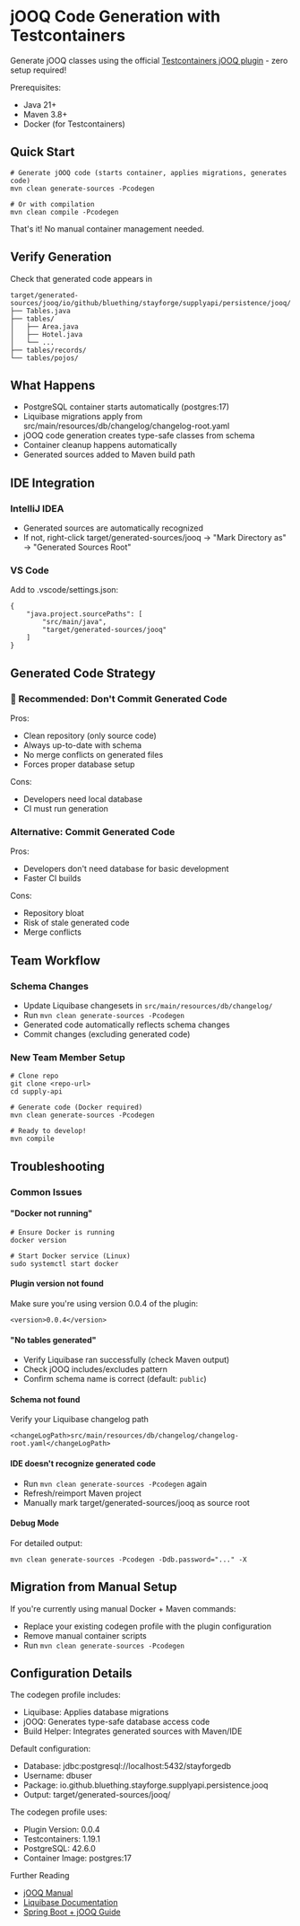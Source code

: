 # jOOQ Code Generation with Testcontainers  

Generate jOOQ classes using the official [Testcontainers jOOQ plugin](https://github.com/testcontainers/testcontainers-jooq-codegen-maven-plugin/tree/main) - zero setup required!

Prerequisites:  
* Java 21+  
* Maven 3.8+  
* Docker (for Testcontainers)

## Quick Start  
```text
# Generate jOOQ code (starts container, applies migrations, generates code)
mvn clean generate-sources -Pcodegen

# Or with compilation
mvn clean compile -Pcodegen
```  
That's it! No manual container management needed.

## Verify Generation

Check that generated code appears in  

```text
target/generated-sources/jooq/io/github/bluething/stayforge/supplyapi/persistence/jooq/
├── Tables.java
├── tables/
│   ├── Area.java
│   ├── Hotel.java
│   └── ...
├── tables/records/
└── tables/pojos/
```

## What Happens

* PostgreSQL container starts automatically (postgres:17)
* Liquibase migrations apply from src/main/resources/db/changelog/changelog-root.yaml
* jOOQ code generation creates type-safe classes from schema
* Container cleanup happens automatically
* Generated sources added to Maven build path

## IDE Integration

### IntelliJ IDEA

* Generated sources are automatically recognized
* If not, right-click target/generated-sources/jooq → "Mark Directory as" → "Generated Sources Root"

### VS Code

Add to .vscode/settings.json:  
```text
{
    "java.project.sourcePaths": [
        "src/main/java",
        "target/generated-sources/jooq"
    ]
}
```

## Generated Code Strategy

### 🎯 Recommended: Don't Commit Generated Code  

Pros:  
* Clean repository (only source code)  
* Always up-to-date with schema  
* No merge conflicts on generated files  
* Forces proper database setup

Cons:  
* Developers need local database  
* CI must run generation

### Alternative: Commit Generated Code  

Pros:  
* Developers don't need database for basic development  
* Faster CI builds

Cons:  
* Repository bloat  
* Risk of stale generated code  
* Merge conflicts

## Team Workflow

### Schema Changes  

* Update Liquibase changesets in `src/main/resources/db/changelog/`
* Run `mvn clean generate-sources -Pcodegen`
* Generated code automatically reflects schema changes
* Commit changes (excluding generated code)

### New Team Member Setup

```text
# Clone repo
git clone <repo-url>
cd supply-api

# Generate code (Docker required)
mvn clean generate-sources -Pcodegen

# Ready to develop!
mvn compile
```

## Troubleshooting

### Common Issues

#### "Docker not running"

```text
# Ensure Docker is running
docker version

# Start Docker service (Linux)
sudo systemctl start docker
```

#### Plugin version not found

Make sure you're using version 0.0.4 of the plugin:
```text
<version>0.0.4</version>
```

#### "No tables generated"

* Verify Liquibase ran successfully (check Maven output)
* Check jOOQ includes/excludes pattern
* Confirm schema name is correct (default: `public`)

#### Schema not found

Verify your Liquibase changelog path  
```text
<changeLogPath>src/main/resources/db/changelog/changelog-root.yaml</changeLogPath>
```

#### IDE doesn't recognize generated code

* Run `mvn clean generate-sources -Pcodegen` again
* Refresh/reimport Maven project
* Manually mark target/generated-sources/jooq as source root

#### Debug Mode

For detailed output:  
```shell
mvn clean generate-sources -Pcodegen -Ddb.password="..." -X
```

## Migration from Manual Setup

If you're currently using manual Docker + Maven commands:
* Replace your existing codegen profile with the plugin configuration
* Remove manual container scripts
* Run `mvn clean generate-sources -Pcodegen`

## Configuration Details

The codegen profile includes:
* Liquibase: Applies database migrations
* jOOQ: Generates type-safe database access code
* Build Helper: Integrates generated sources with Maven/IDE

Default configuration:
* Database: jdbc:postgresql://localhost:5432/stayforgedb
* Username: dbuser
* Package: io.github.bluething.stayforge.supplyapi.persistence.jooq
* Output: target/generated-sources/jooq/

The codegen profile uses:
* Plugin Version: 0.0.4
* Testcontainers: 1.19.1
* PostgreSQL: 42.6.0
* Container Image: postgres:17

Further Reading

* [jOOQ Manual](https://www.jooq.org/doc/latest/manual/)
* [Liquibase Documentation](https://docs.liquibase.com/)
* [Spring Boot + jOOQ Guide](https://www.sivalabs.in/spring-boot-jooq-tutorial-getting-started/)